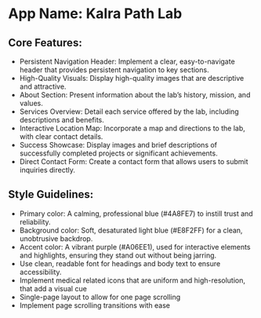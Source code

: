 # **App Name**: Kalra Path Lab

## Core Features:

- Persistent Navigation Header: Implement a clear, easy-to-navigate header that provides persistent navigation to key sections.
- High-Quality Visuals: Display high-quality images that are descriptive and attractive.
- About Section: Present information about the lab’s history, mission, and values.
- Services Overview: Detail each service offered by the lab, including descriptions and benefits.
- Interactive Location Map: Incorporate a map and directions to the lab, with clear contact details.
- Success Showcase: Display images and brief descriptions of successfully completed projects or significant achievements.
- Direct Contact Form: Create a contact form that allows users to submit inquiries directly.

## Style Guidelines:

- Primary color: A calming, professional blue (#4A8FE7) to instill trust and reliability.
- Background color: Soft, desaturated light blue (#E8F2FF) for a clean, unobtrusive backdrop.
- Accent color: A vibrant purple (#A06EE1), used for interactive elements and highlights, ensuring they stand out without being jarring.
- Use clean, readable font for headings and body text to ensure accessibility.
- Implement medical related icons that are uniform and high-resolution, that add a visual cue
- Single-page layout to allow for one page scrolling
- Implement page scrolling transitions with ease